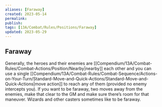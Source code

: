 ```yaml
---
aliases: [Faraway]
created: 2023-05-14
permalink: 
publish: 
tags: [13A/Combat/Rules/Positions/Faraway]
updated: 2023-05-29
---
```


## Faraway

Generally, the heroes and their enemies are [[Compendium/13A/Combat-Rules/Combat-Actions/Position/Nearby|nearby]] each other and you can use a single [[Compendium/13A/Combat-Rules/Combat-Sequence/Actions-on-Your-Turn/Standard-Move-and-Quick-Actions/Standard-Move-and-Quick-Actions|move action]] to reach any of them (provided no enemy intercepts you). If you want to be faraway, two moves away from the enemies, make that clear to the GM and make sure there’s room for that maneuver. Wizards and other casters sometimes like to be faraway.